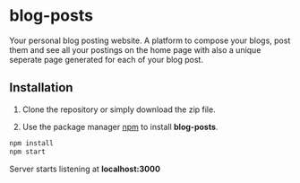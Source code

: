 # blog-posts
 Your personal blog posting website. A platform to compose your blogs, post them and see all your postings on the home page with also a unique seperate page generated for each of your blog post.



## Installation

1. Clone the repository or simply download the zip file.

2. Use the package manager [npm](https://www.npmjs.com/) to install **blog-posts**.


```bash
npm install
npm start
```
Server starts listening at **localhost:3000**


